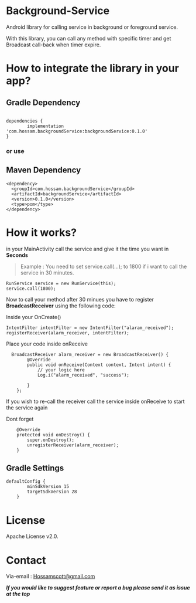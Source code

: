 # Background-Service

Android library for calling service in background or foreground service.

With this library, you can call any method with specific timer and get Broadcast call-back when timer expire.


# How to integrate the library in your app?


## Gradle Dependency 
```

dependencies {
        implementation 'com.hossam.backgroundService:backgroundService:0.1.0'
}
```
### or use 

## Maven Dependency 
```
<dependency>
  <groupId>com.hossam.backgroundService</groupId>
  <artifactId>backgroundService</artifactId>
  <version>0.1.0</version>
  <type>pom</type>
</dependency>
```

# How it works?

in your MainActivity call the service and give it the time you want in **Seconds**
> Example : You need to set service.call(...); to 1800 if i want to call the service in 30 minutes.

```
RunService service = new RunService(this);
service.call(1800);
```

Now to call your method after 30 minues you have to register **BroadcastReceiver**
using the following code:

Inside your OnCreate()
```
IntentFilter intentFilter = new IntentFilter("alaram_received");
registerReceiver(alarm_receiver, intentFilter);
```
Place your code inside onReceive

```
  BroadcastReceiver alarm_receiver = new BroadcastReceiver() {
        @Override
        public void onReceive(Context context, Intent intent) {
            // your logic here
            Log.i("alarm_received", "success");
 
        }
    };
```
If you wish to re-call the receiver call the service inside onReceive to start the service again


Dont forget 
```
    @Override
    protected void onDestroy() {
        super.onDestroy();
        unregisterReceiver(alarm_receiver);
    }
```

## Gradle Settings

```
defaultConfig {
        minSdkVersion 15
        targetSdkVersion 28
    }
```
# License
Apache License v2.0.

# Contact 
Via-email : Hossamscott@gmail.com

**_If you would like to suggest feature or report a bug please send it as issue at the top_**

